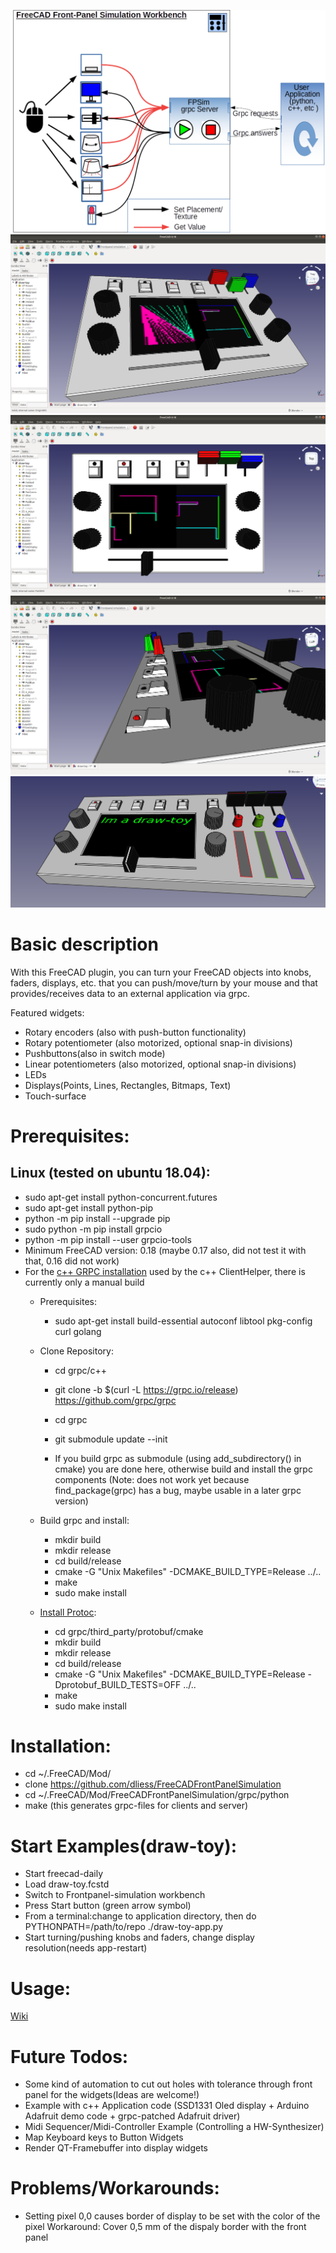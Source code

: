![Overview](/icons/overview.png?raw=true)
![Screenshot1](/Examples/draw-toy/screenshots/draw-toy1.png?raw=true)
![Screenshot2](/Examples/draw-toy/screenshots/draw-toy2.png?raw=true)
![Screenshot3](/Examples/draw-toy/screenshots/draw-toy3.png?raw=true)
![Screenshot4](/Examples/draw-toy/screenshots/draw-toy4.png?raw=true)

# Basic description
With this FreeCAD plugin, you can turn your FreeCAD objects into knobs, faders, displays, etc. that you can push/move/turn by your mouse and that provides/receives data to an external application via grpc. 

Featured widgets:
* Rotary encoders (also with push-button functionality)
* Rotary potentiometer (also motorized, optional snap-in divisions)
* Pushbuttons(also in switch mode)
* Linear potentiometers (also motorized, optional snap-in divisions)
* LEDs
* Displays(Points, Lines, Rectangles, Bitmaps, Text)
* Touch-surface

# Prerequisites:

## Linux (tested on ubuntu 18.04):
* sudo apt-get install python-concurrent.futures
* sudo apt-get install python-pip
* python -m pip install --upgrade pip
* sudo python -m pip install grpcio
* python -m pip install --user grpcio-tools
* Minimum FreeCAD version: 0.18 (maybe 0.17 also, did not test it with that, 0.16 did not work)
* For the [c++ GRPC installation](https://github.com/grpc/grpc/blob/v1.14.1/src/cpp/README.md) used by the c++ ClientHelper, there is currently only a manual build
  - Prerequisites:
    - sudo apt-get install build-essential autoconf libtool pkg-config curl golang
  - Clone Repository:
    - cd grpc/c++
    - git clone -b $(curl -L https://grpc.io/release) https://github.com/grpc/grpc
    - cd grpc
    - git submodule update --init
    
    - If you build grpc as submodule (using add_subdirectory() in cmake) you are done here, otherwise
      build and install the grpc components (Note: does not work yet because find_package(grpc) has a bug, maybe usable in a later grpc version)
  - Build grpc and install:
    - mkdir build
    - mkdir release
    - cd build/release
    - cmake -G "Unix Makefiles" -DCMAKE_BUILD_TYPE=Release ../..
    - make
    - sudo make install
    
  - [Install Protoc](https://github.com/protocolbuffers/protobuf/blob/master/cmake/README.md):
    - cd grpc/third_party/protobuf/cmake
    - mkdir build
    - mkdir release
    - cd build/release
    - cmake -G "Unix Makefiles" -DCMAKE_BUILD_TYPE=Release -Dprotobuf_BUILD_TESTS=OFF ../..
    - make
    - sudo make install

# Installation:
* cd ~/.FreeCAD/Mod/
* clone https://github.com/dliess/FreeCADFrontPanelSimulation
* cd ~/.FreeCAD/Mod/FreeCADFrontPanelSimulation/grpc/python
* make (this generates grpc-files for clients and server)

# Start Examples(draw-toy):
* Start freecad-daily
* Load draw-toy.fcstd
* Switch to Frontpanel-simulation workbench
* Press Start button (green arrow symbol)
* From a terminal:change to application directory, then do PYTHONPATH=/path/to/repo ./draw-toy-app.py
* Start turning/pushing knobs and faders, change display resolution(needs app-restart)

# Usage:
[Wiki](https://github.com/dliess/FreeCADFrontPanelSimulation/wiki)

# Future Todos:
* Some kind of automation to cut out holes with tolerance through front panel for the widgets(Ideas are welcome!)
* Example with c++ Application code (SSD1331 Oled display + Arduino Adafruit demo code + grpc-patched Adafruit driver)
* Midi Sequencer/Midi-Controller Example (Controlling a HW-Synthesizer)
* Map Keyboard keys to Button Widgets
* Render QT-Framebuffer into display widgets

# Problems/Workarounds:
* Setting pixel 0,0 causes border of display to be set with the color of the pixel
   Workaround: Cover 0,5 mm of the dispaly border with the front panel
